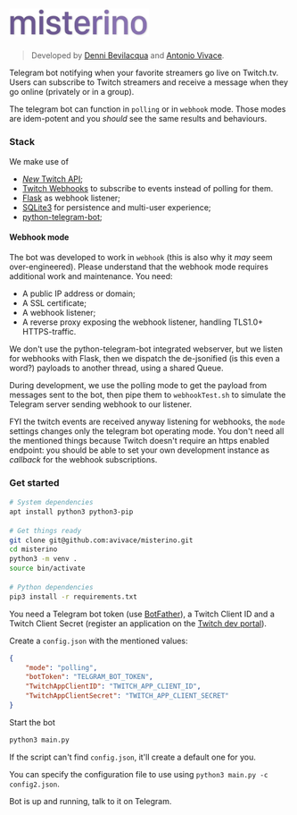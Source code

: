 # <img src="logo.png" alt="misterino" width="250px"/>

> Developed by [Denni Bevilacqua](https://github.com/dennib) and [Antonio Vivace](https://github.com/avivace).

Telegram bot notifying when your favorite streamers go live on Twitch.tv. Users can subscribe to Twitch streamers and receive a message when they go online (privately or in a group).

The telegram bot can function in `polling` or in `webhook` mode. Those modes are idem-potent and you *should* see the same results and behaviours.

### Stack

We make use of 

- [_New_ Twitch API](https://dev.twitch.tv/docs/api/reference/);
- [Twitch Webhooks](https://dev.twitch.tv/docs/api/webhooks-reference/) to subscribe to events instead of polling for them.
- [Flask](http://flask.pocoo.org/docs/1.0/api/) as webhook listener;
- [SQLite3](https://www.sqlite.org/docs.html) for persistence and multi-user experience;
- [python-telegram-bot](https://github.com/python-telegram-bot/python-telegram-bot);

#### Webhook mode

The bot was developed to work in `webhook` (this is also why it _may_ seem over-engineered). Please understand that the webhook mode requires additional work and maintenance. You need:

- A public IP address or domain;
- A SSL certificate;
- A webhook listener;
- A reverse proxy exposing the webhook listener, handling TLS1.0+ HTTPS-traffic. 

We don't use the python-telegram-bot integrated webserver, but we listen for webhooks with Flask, then we dispatch the de-jsonified (is this even a word?) payloads to another thread, using a shared Queue.

During development, we use the polling mode to get the payload from messages sent to the bot, then pipe them to `webhookTest.sh` to simulate the Telegram server sending webhook to our listener.

FYI the twitch events are received anyway listening for webhooks, the `mode` settings changes only the telegram bot operating mode. You don't need all the mentioned things because Twitch doesn't require an https enabled endpoint: you should be able to set your own development instance as _callback_ for the webhook subscriptions.

### Get started

```bash
# System dependencies
apt install python3 python3-pip

# Get things ready
git clone git@github.com:avivace/misterino.git
cd misterino
python3 -m venv .
source bin/activate

# Python dependencies
pip3 install -r requirements.txt
```

You need a Telegram bot token (use [BotFather](https://t.me/BotFather)), a Twitch Client ID and a Twitch Client Secret (register an application on the [Twitch dev portal](https://dev.twitch.tv/dashboard/apps/create)).

Create a `config.json` with the mentioned values:

```json
{
    "mode": "polling",
    "botToken": "TELGRAM_BOT_TOKEN",
    "TwitchAppClientID": "TWITCH_APP_CLIENT_ID",
    "TwitchAppClientSecret": "TWITCH_APP_CLIENT_SECRET"
}
```

Start the bot

```bash
python3 main.py
```

If the script can't find `config.json`, it'll create a default one for you.

You can specify the configuration file to use using `python3 main.py -c config2.json`.

Bot is up and running, talk to it on Telegram.
